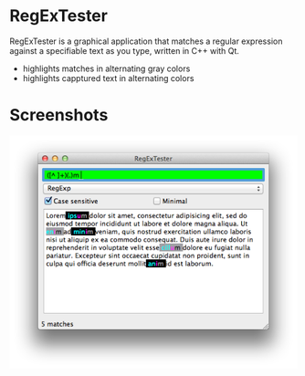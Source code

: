 # RegExTester
RegExTester is a graphical application that matches a regular expression against a specifiable text as you type, written in C++ with Qt.

* highlights matches in alternating gray colors
* highlights capptured text in alternating colors

# Screenshots
![Screenshot](https://github.com/clashman/RegExTester/blob/master/screenshots/regextester.png)
